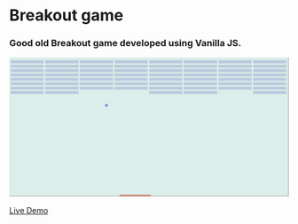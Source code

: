 # Breakout game

### Good old Breakout game developed using Vanilla JS. 

![break out](https://github.com/danpora/breakout-game/blob/master/media/breakout_screen.png)


[Live Demo](https://danpora.github.io/breakout-game)


